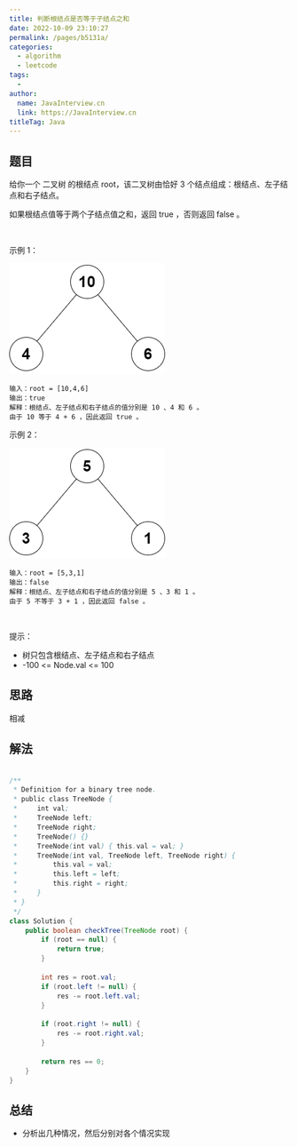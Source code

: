```yaml
---
title: 判断根结点是否等于子结点之和
date: 2022-10-09 23:10:27
permalink: /pages/b5131a/
categories:
  - algorithm
  - leetcode
tags:
  - 
author: 
  name: JavaInterview.cn
  link: https://JavaInterview.cn
titleTag: Java
---
```


## 题目

给你一个 二叉树 的根结点 root，该二叉树由恰好 3 个结点组成：根结点、左子结点和右子结点。

如果根结点值等于两个子结点值之和，返回 true ，否则返回 false 。

 

示例 1：

![](/media/pictures/leetcode/graph3drawio.png)

    输入：root = [10,4,6]
    输出：true
    解释：根结点、左子结点和右子结点的值分别是 10 、4 和 6 。
    由于 10 等于 4 + 6 ，因此返回 true 。
示例 2：

![](/media/pictures/leetcode/graph3drawio-1.png)

    输入：root = [5,3,1]
    输出：false
    解释：根结点、左子结点和右子结点的值分别是 5 、3 和 1 。
    由于 5 不等于 3 + 1 ，因此返回 false 。
 

提示：

- 树只包含根结点、左子结点和右子结点
- -100 <= Node.val <= 100

## 思路

相减

## 解法
```java

/**
 * Definition for a binary tree node.
 * public class TreeNode {
 *     int val;
 *     TreeNode left;
 *     TreeNode right;
 *     TreeNode() {}
 *     TreeNode(int val) { this.val = val; }
 *     TreeNode(int val, TreeNode left, TreeNode right) {
 *         this.val = val;
 *         this.left = left;
 *         this.right = right;
 *     }
 * }
 */
class Solution {
    public boolean checkTree(TreeNode root) {
        if (root == null) {
            return true;
        }

        int res = root.val;
        if (root.left != null) {
            res -= root.left.val;
        }

        if (root.right != null) {
            res -= root.right.val;
        }

        return res == 0;
    }
}
```

## 总结

- 分析出几种情况，然后分别对各个情况实现 
